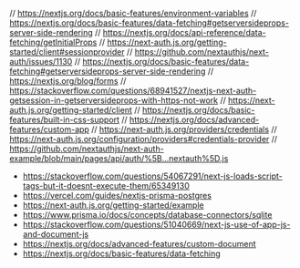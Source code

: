 // https://nextjs.org/docs/basic-features/environment-variables
// https://nextjs.org/docs/basic-features/data-fetching#getserversideprops-server-side-rendering
// https://nextjs.org/docs/api-reference/data-fetching/getInitialProps
// https://next-auth.js.org/getting-started/client#sessionprovider
// https://github.com/nextauthjs/next-auth/issues/1130
// https://nextjs.org/docs/basic-features/data-fetching#getserversideprops-server-side-rendering
// https://nextjs.org/blog/forms
// https://stackoverflow.com/questions/68941527/nextjs-next-auth-getsession-in-getserversideprops-with-https-not-work
// https://next-auth.js.org/getting-started/client
// https://nextjs.org/docs/basic-features/built-in-css-support
// https://nextjs.org/docs/advanced-features/custom-app
// https://next-auth.js.org/providers/credentials
// https://next-auth.js.org/configuration/providers#credentials-provider
// https://github.com/nextauthjs/next-auth-example/blob/main/pages/api/auth/%5B...nextauth%5D.js
- https://stackoverflow.com/questions/54067291/next-js-loads-script-tags-but-it-doesnt-execute-them/65349130
- https://vercel.com/guides/nextjs-prisma-postgres
- https://next-auth.js.org/getting-started/example
- https://www.prisma.io/docs/concepts/database-connectors/sqlite
- https://stackoverflow.com/questions/51040669/next-js-use-of-app-js-and-document-js
- https://nextjs.org/docs/advanced-features/custom-document
- https://nextjs.org/docs/basic-features/data-fetching



